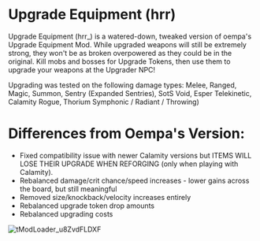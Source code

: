 # Upgrade Equipment (hrr)

Upgrade Equipment (hrr_) is a watered-down, tweaked version of oempa's Upgrade Equipment Mod. While upgraded weapons will still be extremely strong, they won't be as broken overpowered as they could be in the original. Kill mobs and bosses for Upgrade Tokens, then use them to upgrade your weapons at the Upgrader NPC!

Upgrading was tested on the following damage types: Melee, Ranged, Magic, Summon, Sentry (Expanded Sentries), SotS Void, Esper Telekinetic, Calamity Rogue, Thorium Symphonic / Radiant / Throwing)

# Differences from Oempa's Version:
- Fixed compatibility issue with newer Calamity versions but ITEMS WILL LOSE THEIR UPGRADE WHEN REFORGING (only when playing with Calamity).
- Rebalanced damage/crit chance/speed increases - lower gains across the board, but still meaningful
- Removed size/knockback/velocity increases entirely
- Rebalanced upgrade token drop amounts
- Rebalanced upgrading costs

![tModLoader_u8ZvdFLDXF](https://user-images.githubusercontent.com/4664921/159839712-4cbb6fb9-0e57-41d0-813d-4e16ad3d8946.gif)
